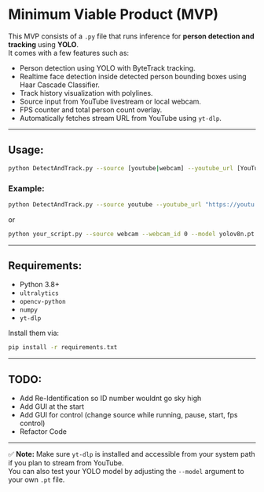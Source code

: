 # Minimum Viable Product (MVP)

This MVP consists of a `.py` file that runs inference for **person detection and tracking** using **YOLO**.  
It comes with a few features such as:

- Person detection using YOLO with ByteTrack tracking.
- Realtime face detection inside detected person bounding boxes using Haar Cascade Classifier.
- Track history visualization with polylines.
- Source input from YouTube livestream or local webcam.
- FPS counter and total person count overlay.
- Automatically fetches stream URL from YouTube using `yt-dlp`.

---

## Usage:

```bash
python DetectAndTrack.py --source [youtube|webcam] --youtube_url [YouTube Link] --webcam_id [Device ID] --model [YOLO Model] --conf [Confidence Threshold]
```

### Example:
```bash
python DetectAndTrack.py --source youtube --youtube_url "https://youtu.be/dQw4w9WgXcQ?si=bc6ATN4F77QG9ZQt" --model yolov8n.pt --conf 0.4
```
or
```bash
python your_script.py --source webcam --webcam_id 0 --model yolov8n.pt --conf 0.4
```

---

## Requirements:

- Python 3.8+
- `ultralytics`  
- `opencv-python`  
- `numpy`  
- `yt-dlp`  

Install them via:

```bash
pip install -r requirements.txt
```

---

## TODO:
- Add Re-Identification so ID number wouldnt go sky high
- Add GUI at the start
- Add GUI for control (change source while running, pause, start, fps control)
- Refactor Code

---
✅ **Note:** Make sure `yt-dlp` is installed and accessible from your system path if you plan to stream from YouTube.  
You can also test your YOLO model by adjusting the `--model` argument to your own `.pt` file.
